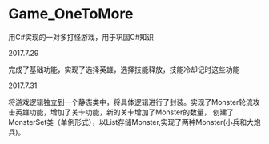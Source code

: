 # Game_OneToMore
用C#实现的一对多打怪游戏，用于巩固C#知识

2017.7.29

完成了基础功能，实现了选择英雄，选择技能释放，技能冷却记时这些功能


2017.7.31

将游戏逻辑独立到一个静态类中，将具体逻辑进行了封装。实现了Monster轮流攻击英雄功能，增加了关卡功能，新的关卡增加了Monster的数量，
创建了MonsterSet类（单例形式），以List存储Monster,实现了两种Monster(小兵和大炮兵)。
